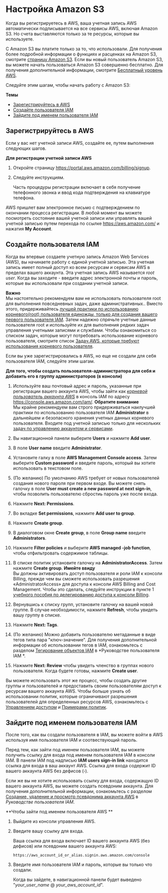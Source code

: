 # Настройка Amazon S3<a name="SigningUpforS3"></a>

Когда вы регистрируетесь в AWS, ваша учетная запись AWS автоматически подписывается на все сервисы AWS, включая Amazon S3\. Но счета выставляются только за те ресурсы, которые вы используете\.

С Amazon S3 вы платите только за то, что использовали\. Для получения более подробной информации о функциях и расценках на Amazon S3, смотрите [страницу Amazon S3](http://aws.amazon.com/s3)\. Если вы новый пользователь Amazon S3, вы можете начать пользоваться Amazon S3 совершенно бесплатно\. Для получения дополнительной информации, смотрите [Бесплатный уровень AWS](http://aws.amazon.com/free)\.

Следуйте этим шагам, чтобы начать работу с Amazon S3:

**Темы**
+ [Зарегистрируйтесь в AWS](#sign-up-for-aws-gsg)
+ [Создайте пользователя IAM](#create-an-iam-user-gsg)
+ [Зайдите под именем пользователя IAM](#signing-in-iam-user-gsg)

## Зарегистрируйтесь в AWS<a name="sign-up-for-aws-gsg"></a>

Если у вас нет учетной записи AWS, создайте ее, путем выполнения следующих шагов\.

**Для регистрации учетной записи AWS**

1. Откройте страницу [https://portal\.aws\.amazon\.com/billing/signup](https://portal.aws.amazon.com/billing/signup)\.

1. Следуйте инструкциям\.

   Часть процедуры регистрации включает в себя получение телефонного звонка и ввод кода подтверждения на клавиатуре телефона\.

AWS пришлет вам электронное письмо с подтверждением по окончании процесса регистрации\. В любой момент вы можете посмотреть состояние вашей учетной записи или управлять вашей учетной записью путем перехода по ссылке [https://aws\.amazon\.com/](https://aws.amazon.com/) и нажатия **My Account**\.

## Создайте пользователя IAM<a name="create-an-iam-user-gsg"></a>

Когда вы впервые создаете учетную запись Amazon Web Services \(AWS\), вы начинаете работу с единой учетной записью\. Эта учетная запись имеет полный доступ ко всем ресурсам и сервисам AWS в пределах вашего аккаунта\. Эта учетная запись AWS называется *root user*\. Когда вы заходите - введите адрес электронной почты и пароль, которые вы использовали при создании учетной записи\.

**Важно**  
Мы настоятельно рекомендуем вам не использовать пользователя root для выполнения повседневных задач, даже административных.\. Вместо этого, придерживайтесь [лучшей практики по использованию корневого(root) пользователя единожды, только для создания вашего первого пользователя IAM](https://docs.aws.amazon.com/IAM/latest/UserGuide/best-practices.html#create-iam-users)\. Затем надежно спрячьте учетные данные пользователя root и используйте их для выполнения редких задач управления учетными записями и службами\. Чтобы ознакомиться со списком задач, которые могут потребовать использование корневого пользователя, смотрите список [Задач AWS, которые требуют использования корневого пользователя](https://docs.aws.amazon.com/general/latest/gr/aws_tasks-that-require-root.html)\.

Если вы уже зарегистрировались в AWS, но еще не создали для себя пользователя IAM, следуйте этим шагам\.

**Для того, чтобы создать пользователя-администратора для себя и добавить его в группу администраторов \(в консоли\)**

1. Используйте ваш почтовый адрес и пароль, указанные при регистрации вашего аккаунта AWS, чтобы зайти как *[корневой пользователь аккаунта AWS](https://docs.aws.amazon.com/IAM/latest/UserGuide/id_root-user.html)* в консоль IAM по адресу [https://console\.aws\.amazon\.com/iam/](https://console.aws.amazon.com/iam/)\.
**Обратите внимание**  
Мы крайне рекомендуем вам строго придерживаться наилучшей практики по использованию пользователя IAM **Administrator** в дальнейшем и безопасного хранения учетных данных корневого пользователя\. Входите под учетной записью только для нескольких [задач по управлению аккаунтом и сервисами](https://docs.aws.amazon.com/general/latest/gr/aws_tasks-that-require-root.html)\.

1. Вы навигационной панели выберите **Users** и нажмите **Add user**\.

1. В поле **User name** введите **Administrator**\.

1. Установите галку в поле **AWS Management Console access**\. Затем выберите **Custom password** и введите пароль, который вы хотите использовать в текстовом поле\.

1. \(По желанию\) По умолчанию AWS требует от новых пользователей создания нового пароля при первом входе\. Вы можете снять галочку в поле **User must create a new password at next sign\-in**, чтобы позволить пользователю сбростиь пароль уже после входа\.

1. Нажмите **Next: Permissions**\.

1. Во вкладке **Set permissions**, нажмите **Add user to group**\.

1. Нажмите **Create group**\.

1. В диалоговом окне **Create group**, в поле **Group name** введите **Administrators**\.

1. Нажмите **Filter policies** и выберите **AWS managed \-job function**, чтобы отфильтровать содержимое таблицы\.

1. В списке политик установите галочку на **AdministratorAccess**\. Затем нажмите **Create group**\.
**Имейте ввиду**  
Вы должны активировать доступ пользователя и роли IAM к консоли Billing, прежде чем вы сможете использовать разрешения «AdministratorAccess» для доступа к консоли AWS Billing and Cost Management\. Чтобы это сделать, следуйте инструкции в пункте 1 [учебного пособия по делегированию доступа к консоли Billing](https://docs.aws.amazon.com/IAM/latest/UserGuide/tutorial_billing.html)\.

1. Вернувшись к списку групп, установите галочку на вашей новой группе\. В случае необходимости, нажмите **Refresh**, чтобы увидеть вашу группу в списке\.

1. Нажмите **Next: Tags**\.

1. \(По желанию\) Можно добавить пользователю метаданные в виде тегов типа пара "ключ-значение"\. Для получения дополнительной информации об использовании тегов в IAM, ознакомьтесь с разделом [Тегирование объектов IAM](https://docs.aws.amazon.com/IAM/latest/UserGuide/id_tags.html) в *Руководстве пользователя IAM *\.

1. Нажмите **Next: Review** чтобы увидеть членство в группах нового пользователя\. Когда будете готовы, нажмите **Create user**\.

Вы можете использовать этот же процесс, чтобы создать другие группы и пользователей и предоставить своим пользователям доступ к ресурсам вашего аккаунта AWS\. Чтобы больше узнать об использовании политик, которые ограничивают разрешения пользователей для определенных ресурсов AWS, ознакомьтесь с [Управлением доступом](https://docs.aws.amazon.com/IAM/latest/UserGuide/access.html) и [Примерами политик](https://docs.aws.amazon.com/IAM/latest/UserGuide/access_policies_examples.html)\.

## Зайдите под именем пользователя IAM<a name="signing-in-iam-user-gsg"></a>

После того, как вы создали пользователя в IAM, вы можете войти в AWS используя имя пользователя IAM и соотвествующий пароль\.

Перед тем, как зайти под именем пользователя IAM, вы можете получить ссылку для входа под именем пользователя IAM в консоли IAM\. В панели IAM под надписью **IAM users sign\-in link** находится ссылка для входа в ваш аккаунт AWS\. Ссылка для входа содержит ID вашего аккаунта AWS без дефисов \(‐\)\. 

Если же вы не хотите использовать ссылку для входа, содержащую ID вашего аккаунта AWS, вы можете создать псевдоним аккаунта\. Для получения дополнительной информации, ознакомьтесь с разделом [Создание, удаление и просмотр псевдонима аккаунта AWS](https://docs.aws.amazon.com/IAM/latest/UserGuide/console_account-alias.html#CreateAccountAlias) в *Руководстве пользователя IAM*\.

**Чтобы зайти под именем пользователя AWS **

1. Выйдите из консоли управления AWS\.

1. Введите вашу ссылку для входа\.

   Ваша ссылка для входа включает ID вашего аккаунта AWS \(без дефисов\) или псевдоним вашего аккаунта AWS:

   ```
   https://aws_account_id_or_alias.signin.aws.amazon.com/console
   ```

1. Введите имя пользователя IAM и пароль, которые вы только что создали\. 

   Когда вы зайдете, в навигационной панели будет выведено "*your\_user\_name* @ *your\_aws\_account\_id*"\. 
